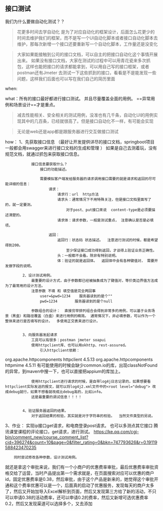 ## 接口测试



我们为什么要做自动化测试？？

>花更多时间去学自动化 是为了对应自动化的框架设计，后面怎么花更少的时间去维护我们的框架，而不是写一个UI自动化脚本或者接口自动化脚本去维护，那每次新增一个接口还要重新写一个自动化脚本，工作量还是没变化

>大家如果能接触到公司的接口文档，可以自主的把接口自动化这个事情开展出来。
>如果没有接口文档，大家在测试的过程中可以用青花瓷来多次抓包，这样也能把接口的请求都能拿到，可以用自己写的接口框架，或者postman还有Jmeter 去测试一下这些抓到的接口，看看是不是能发现一些问题，这样我们后面也可以写在我们自己的简历里面








when:

what：所有的接口最好都进行接口测试。  并且尽量覆盖全面的用例。
==异常用例和场景设计==才是重点。

>减去性能相关、安全相关的测试用例，没准也有几千条，自动化UI的用例实现其中的几百条，已经就很高了。但是接口自动化不一样，有可能会实现


>无论是web还是app都是跟服务器进行交互做接口测试


how：
	1、先获取接口信息 （最好让开发提供详尽的接口文档，springboot项目一般都会用swagger来进行接口文档的生成和管理 ）
		如果是自己去测着玩，没有规范文档，就通过抓包来获取接口信息。

				接口信息要获取什么？
					接口的功能描述。

					需要模拟客户端发给服务器的请求调用接口需要的就是请求和返回的尽可能详细的信息：
						请求：
							请求行：url  http方法  
							请求头：通常情况下不用特殊关注，但是接口文档里面写了的，就一定要测。
								对于post、put接口来说  content-type是必须要描述清楚的。
							请求体：请求参数，一般是测试重点， 注意确认是否是必填项。
					
						返回：
							返回行：状态码 状态描述。  注意进行测试的时候，都是希望得到200。
								至少保证接口成功得到返回，才谈得上验证业务正确性。
							头：一般都不会看。除非有特别说明。
							体：验证的就是返回体。  返回体中会有各种键值对， 需要开发做字段的说明。
						
			2、设计测试用例。
				最重要的设计方式，由于参数都已经被抽象成为了键值对，等价类边界值方法成为了最常用的设计方法。
				注意参数 不填 和 填空值是完全两回事
					user=&pwd=1234    服务器读到的是个""
					pwd=1234    	服务器读到的是个null

				参数组合的设计：  直接穷举排列组合会得到非常多的用例，可以基于业务场景（黑盒）和路径覆盖（白盒）来进行用例的精简。 通常情况下，非必填参数，可以作为一个整体来进行是否填写的设计。  多使用正交表来进行设计。
				

			3、向服务器发起请求
				工具可以有很多：postman jmeter soapui 
				使用httpclient库、也可以用okhttp、rest-assured。
					引入httpclient依赖：
<dependency>
            <groupId>org.apache.httpcomponents</groupId>
            <artifactId>httpclient</artifactId>
            <version>4.5.13</version>
        </dependency>
        <dependency>
            <groupId>org.apache.httpcomponents</groupId>
            <artifactId>httpmime</artifactId>
            <version>4.5.11</version>
        </dependency>
				有可能使用的时候会缺少common.io的库，出现classNotFound的异常，到maven中搜一下，也可以直接把appium的库加上。
				
				使用httpclient进行请求的时候，是自带log4j日志记录的，如果想要看httpclient实际发送的报文，就可以将log4j2.xml文件中的<root level="debug"> 改成debug就行，如果不想看就改成比debug高的，比如info。
				这是最重要的调试信息！！！！


			4、验证服务器返回的结果。
				对于返回结果的校验，其实就是对于字符串的校验。  当然文件类型的另说。
					

				
3、作业：
	实现ip接口get请求，和电商登录post请求。 也可以多测点其它接口
		腾讯课堂课程的评论接口，get请求，进行测试。
		https://ke.qq.com/cgi-bin/comment_new/course_comment_list?cid=396274&count=10&page=0&filter_rating=0&bkn=747793626&r=0.19119588423470235

		同时尝试修改各种参数，设计测试用例。
		


	
就还是拿这个审批来说，我们有一个小商户的优惠费率审批，最后优惠费率审批资格交给了运营，当时产品提出第一个需求就是，在页面搜索对应可以优惠的商户id，固定优惠费率是0.38，然后审批，由于这个产品是新来的，她觉得这个审批开通和这个费率优惠可以是一个，后面真的启动了优惠服务，发现每天的商户太多了，然后又开始加导入Excel解析到页面，然后又发现第三方给了新的活动，不只可以申请0.38的活动费率，还可以申请0.2的费率，然后又新增可选优惠费率0.2，然后又发现渠道可以选择多个，又去添加